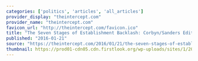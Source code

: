 ```yaml
---
categories: ['politics', 'articles', 'all_articles']
provider_display: "theintercept.com"
provider_name: "theintercept.com"
favicon_url: "http://theintercept.com/favicon.ico"
title: "The Seven Stages of Establishment Backlash: Corbyn/Sanders Edition"
published: "2016-01-21"
source: "https://theintercept.com/2016/01/21/the-seven-stages-of-establishment-backlash-corbynsanders-edition/"
thumbnail: https://prod01-cdn05.cdn.firstlook.org/wp-uploads/sites/1/2016/01/AP_3669055711781-feature-hero.jpg
---
```


